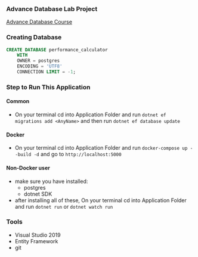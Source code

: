 ### Advance Database Lab Project 
[Advance Database Course](https://learn.saylor.org/course/view.php?id=91)


### Creating Database
```sql
CREATE DATABASE performance_calculator
    WITH 
    OWNER = postgres
    ENCODING = 'UTF8'
    CONNECTION LIMIT = -1;
```

### Step to Run This Application
#### Common
* On your terminal cd into Application Folder and run `dotnet ef migrations add <AnyName>` and then run `dotnet ef database update`
#### Docker
* On your terminal cd into Application Folder and run `docker-compose up --build -d` and go to  `http://localhost:5000`
#### Non-Docker user
* make sure you have installed:
    * postgres
    * dotnet SDK
* after installing all of these, On your terminal cd into Application Folder and run `dotnet run` or `dotnet watch run`
 
### Tools
* Visual Studio 2019
* Entity Framework
* git
